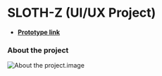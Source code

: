 # SLOTH-Z (UI/UX Project)
- [**Prototype link**](https://www.figma.com/proto/48ClllOXxzsvGbgemveJxO/SLOTH-Z?page-id=0%3A1&node-id=1-2&node-type=frame&viewport=-225%2C-1209%2C0.14&t=wprHWy2qu5nWSdJQ-1&scaling=scale-down&content-scaling=fixed&starting-point-node-id=1%3A2&share=1)
### About the project
![About the project.image](https://github.com/Khushie134/SLOTH-Z...UIUX-Project/main/image.jpg?raw=true)

